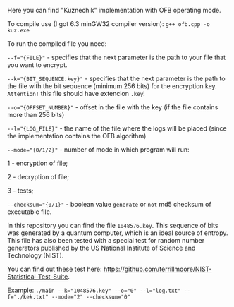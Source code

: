 Here you can find "Kuznechik" implementation with OFB operating mode.

To compile use (I got 6.3 minGW32 compiler version):
`g++ ofb.cpp -o kuz.exe`

To run the compiled file you need:

`--f="{FILE}"` - specifies that the next parameter is the path to your file that you want to encrypt.

`--k="{BIT_SEQUENCE.key}"` - specifies that the next parameter is the path to the file with the bit sequence (minimum 256 bits) for the encryption key. `Attention!` this file should have extencion `.key`!

`--o="{OFFSET_NUMBER}"` - offset in the file with the key (if the file contains more than 256 bits)

`--l="{LOG_FILE}"` - the name of the file where the logs will be placed (since the implementation contains the OFB algorithm)

`--mode="{0/1/2}"` - number of mode in which program will run:

1 - encryption of file;

2 - decryption of file;

3 - tests;

`--checksum="{0/1}"` - boolean value `generate` or `not` md5 checksum of executable file.

In this repository you can find the file `1048576.key`. This sequence of bits was generated by a quantum computer, which is an ideal source of entropy. This file has also been tested with a special test for random number generators published by the US National Institute of Science and Technology (NIST).

You can find out these test here: https://github.com/terrillmoore/NIST-Statistical-Test-Suite.

Example:
`./main --k="1048576.key" --o="0" --l="log.txt" --f="./kek.txt" --mode="2" --checksum="0"`
